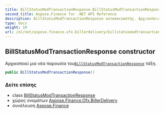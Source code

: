 ```yaml
---
title: BillStatusModTransactionResponse.BillStatusModTransactionResponse
second_title: Aspose.Finance for .NET API Reference
description: BillStatusModTransactionResponse κατασκευαστής. Αρχικοποιεί μια νέα παρουσία τουBillStatusModTransactionResponse τάξη.
type: docs
weight: 10
url: /el/net/aspose.finance.ofx.billerdelivery/billstatusmodtransactionresponse/billstatusmodtransactionresponse/
---
```

## BillStatusModTransactionResponse constructor

Αρχικοποιεί μια νέα παρουσία του[`BillStatusModTransactionResponse`](../) τάξη.

```csharp
public BillStatusModTransactionResponse()
```

### Δείτε επίσης

* class [BillStatusModTransactionResponse](../)
* χώρος ονομάτων [Aspose.Finance.Ofx.BillerDelivery](../../billstatusmodtransactionresponse/)
* συνέλευση [Aspose.Finance](../../../)


